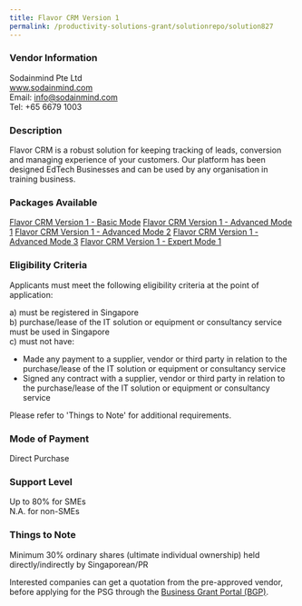 ```yaml
---
title: Flavor CRM Version 1
permalink: /productivity-solutions-grant/solutionrepo/solution827
---
```


### Vendor Information
Sodainmind Pte Ltd<br>www.sodainmind.com<br>Email: info@sodainmind.com<br>Tel: +65 6679 1003

### Description

Flavor CRM is a robust solution for keeping tracking of leads, conversion and managing experience of your customers. Our platform has been designed EdTech Businesses and can be used by any organisation in training business.


### Packages Available

<a href='https://www.gobusiness.gov.sg/images/psg/Sodainmind_20200054_Annex_3_20200625144703_Part_1.pdf' target='_blank'>Flavor CRM Version 1 - Basic Mode</a>
<a href='https://www.gobusiness.gov.sg/images/psg/Sodainmind_20200054_Annex_3_20200625144703_Part_2.pdf' target='_blank'>Flavor CRM Version 1 - Advanced Mode 1</a>
<a href='https://www.gobusiness.gov.sg/images/psg/Sodainmind_20200054_Annex_3_20200625144703_Part_3.pdf' target='_blank'>Flavor CRM Version 1 - Advanced Mode 2</a>
<a href='https://www.gobusiness.gov.sg/images/psg/Sodainmind_20200054_Annex_3_20200625144703_Part_4.pdf' target='_blank'>Flavor CRM Version 1 - Advanced Mode 3</a>
<a href='https://www.gobusiness.gov.sg/images/psg/Sodainmind_20200054_Annex_3_20200625144703_Part_5.pdf' target='_blank'>Flavor CRM Version 1 - Expert Mode 1</a>

### Eligibility Criteria

Applicants must meet the following eligibility criteria at the point of application:

a) must be registered in Singapore <br>
b) purchase/lease of the IT solution or equipment or consultancy service must be used in Singapore <br>
c) must not have:
- Made any payment to a supplier, vendor or third party in relation to the purchase/lease of the IT solution or equipment or consultancy service
- Signed any contract with a supplier, vendor or third party in relation to the purchase/lease of the IT solution or equipment or consultancy service

Please refer to 'Things to Note' for additional requirements.

### Mode of Payment
Direct Purchase

### Support Level
Up to 80% for SMEs <br>
N.A. for non-SMEs

### Things to Note
Minimum 30% ordinary shares (ultimate individual ownership) held directly/indirectly by Singaporean/PR

Interested companies can get a quotation from the pre-approved vendor, before applying for the PSG through the <a target='_blank' href='https://www.businessgrants.gov.sg/'>Business Grant Portal (BGP)</a>.
